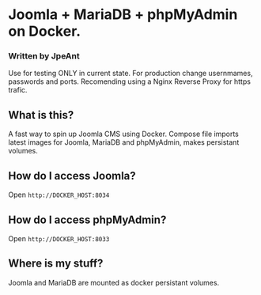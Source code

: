 # Joomla + MariaDB + phpMyAdmin on Docker. 
### Written by JpeAnt

Use for testing ONLY in current state. 
For production change usernmames, passwords and ports. Recomending using a Nginx Reverse Proxy for https trafic.

## What is this?
A fast way to spin up Joomla CMS using Docker. Compose file imports latest images for Joomla, MariaDB and phpMyAdmin, makes persistant volumes.

## How do I access Joomla?
Open `http://DOCKER_HOST:8034`

## How do I access phpMyAdmin?
Open `http://DOCKER_HOST:8033`

## Where is my stuff?
Joomla and MariaDB are mounted as docker persistant volumes.


